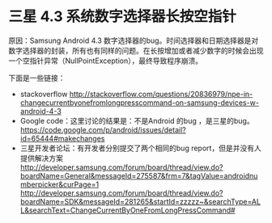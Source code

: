 # 三星 4.3 系统数字选择器长按空指针

原因：Samsung Android 4.3 数字选择器的bug。时间选择器和日期选择器是对数字选择器的封装，所有也有同样的问题。在长按增加或者减少数字的时候会出现一个空指针异常（NullPointException），最终导致程序崩溃。

下面是一些链接：

*  stackoverflow  <http://stackoverflow.com/questions/20836979/npe-in-changecurrentbyonefromlongpresscommand-on-samsung-devices-w-android-4-3>
*  Google code：这里讨论的结果是：不是Android 的bug ，是三星的bug。<https://code.google.com/p/android/issues/detail?id=65444#makechanges>
*  三星开发者论坛：有开发者分别提交了两个相同的bug report，但是并没有人提供解决方案 <http://developer.samsung.com/forum/board/thread/view.do?boardName=General&messageId=275587&frm=7&tagValue=androidnumberpicker&curPage=1>
<http://developer.samsung.com/forum/board/thread/view.do?boardName=SDK&messageId=281265&startId=zzzzz~&searchType=ALL&searchText=ChangeCurrentByOneFromLongPressCommand#>